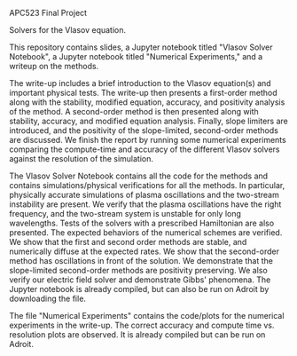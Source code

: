 APC523 Final Project

Solvers for the Vlasov equation.

This repository contains slides, a Jupyter notebook titled "Vlasov Solver Notebook",  a Jupyter notebook titled "Numerical Experiments," and a writeup on the methods.

The write-up includes a brief introduction to the Vlasov equation(s) and important physical tests. The write-up then presents a first-order method along with the stability, modified equation, accuracy, and positivity analysis of the method.
A second-order method is then presented along with stability, accuracy, and modified equation analysis. Finally, slope limiters are introduced, and the positivity of the slope-limited, second-order methods are discussed. 
We finish the report by running some numerical experiments comparing the compute-time and accuracy of the different Vlasov solvers against the resolution of the simulation. 

The Vlasov Solver Notebook contains all the code for the methods and contains simulations/physical verifications for all the methods. In particular, physically accurate simulations of plasma oscillations and the two-stream instability are present. We verify 
that the plasma oscillations have the right frequency, and the two-stream system is unstable for only long wavelengths. Tests of the solvers with a prescribed Hamiltonian are also presented. The expected behaviors of the numerical schemes are verified. 
We show that the first and second order methods are stable, and numerically diffuse at the expected rates. We show that the second-order method has oscillations in front of the solution. We demonstrate that the slope-limited second-order methods are
positivity preserving. We also verify our electric field solver and demonstrate Gibbs' phenomena. The Jupyter notebook is already compiled, but can also be run on Adroit by downloading the file.

The file "Numerical Experiments" contains the code/plots for the numerical experiments in the write-up. The correct accuracy and compute time vs. resolution plots are observed. It is already compiled but can be run on Adroit.
